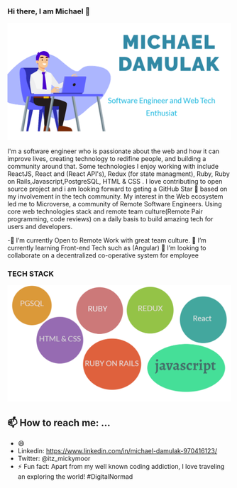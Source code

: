### Hi there, I am Michael 👋

![](media.png)

I'm a software engineer who is passionate about the web and how it can improve lives, creating technology to redifine people, and building a community around that. Some technologies I enjoy working with include ReactJS, React and (React API's), Redux (for state managment), Ruby, Ruby on Rails,Javascript,PostgreSQL, HTML & CSS . I love contributing to open source project and i am looking forward to geting a GitHub Star 🌟 based on my involvement in the tech community. My interest in the Web ecosystem led me to Microverse, a community of Remote Software Engineers. Using core web technologies stack and remote team culture(Remote Pair programming, code reviews) on a daily basis to build amazing tech for users and developers.



-🔭 I’m currently Open to Remote Work with great team culture.
 🌱 I’m currently learning Front-end Tech such as (Angular)
 👯 I’m looking to collaborate on a decentralized co-operative system for employee
 
### TECH STACK

![](skill.png)


## 📫 How to reach me: ...
- 😄 
- Linkedin: https://www.linkedin.com/in/michael-damulak-970416123/
- Twitter: @itz_mickymoor
- ⚡ Fun fact: Apart from my well known coding addiction, I love traveling an exploring the world! #DigitalNormad

